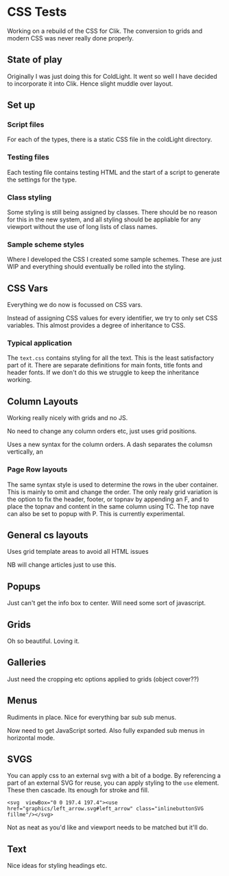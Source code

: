 # CSS Tests

Working on a rebuild of the CSS for Clik. The conversion to grids and modern CSS was never really done properly.


## State of play

Originally I was just doing this for ColdLight. It went so well I have decided to incorporate it into Clik. Hence slight muddle over layout.

## Set up

### Script files

For each of the types, there is a static CSS file in the coldLight directory.

### Testing files

Each testing file contains testing HTML and the start of a script to generate the settings for the type.

### Class styling

Some styling is still being assigned by classes. There should be no reason for this in the new system, and all styling should be appliable for any viewport without the use of long lists of class names. 

### Sample scheme styles

Where I developed the CSS I created some sample schemes. These are just WIP and everything should eventually be rolled into the styling.

## CSS Vars

Everything we do now is focussed on CSS vars.

Instead of assigning CSS values for every identifier, we try to only set CSS variables. This almost provides a degree of inheritance to CSS.

### Typical application

The `text.css` contains styling for all the text. This is the least satisfactory part of it. There are separate definitions for main fonts, title fonts and header fonts. If we don't do this we struggle to keep the inheritance working.

## Column Layouts

Working really nicely with grids and no JS.

No need to change any column orders etc, just uses grid positions. 

Uses a new syntax for the column orders. A dash separates the columsn vertically, an

### Page Row layouts

The same syntax style is used to determine the rows in the uber container. This is mainly to omit and change the order. The only realy grid variation is the option to fix the header, footer, or topnav by appending an F, and to place the topnav and content in the same column using TC. The top nave can also be set to popup with P. This is currently experimental.


## General cs layouts

Uses grid template areas to avoid all HTML issues

NB will change articles just to use this.

## Popups

Just can't get the info box to center. Will need some sort of javascript.

## Grids

Oh so beautiful. Loving it.

## Galleries

Just need the cropping etc options applied to grids (object cover??)

## Menus

Rudiments in place. Nice for everything bar sub sub menus.

Now need to get JavaScript sorted. Also fully expanded sub menus in horizontal mode.

## SVGS

You can apply css to an external svg with a bit of a bodge. By referencing a part of an external SVG for reuse, you can apply styling to the `use` element. These then cascade. Its enough for stroke and fill.

    <svg  viewBox="0 0 197.4 197.4"><use href="graphics/left_arrow.svg#left_arrow" class="inlinebuttonSVG fillme"/></svg>

Not as neat as you'd like and viewport needs to be matched but it'll do.

## Text

Nice ideas for styling headings etc.

